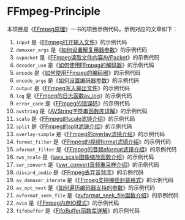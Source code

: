 # FFmpeg-Principle
本项目是《[FFmpeg原理](https://ffmpeg.xianwaizhiyin.net/)》一书的项目示例代码，示例对应的文章如下：

1. `input` 是《[FFmpeg打开输入文件](https://ffmpeg.xianwaizhiyin.net/api-ffmpeg/input.html)》的示例代码
2. `demuxer_args` 是《[如何设置解复用器参数](https://ffmpeg.xianwaizhiyin.net/api-ffmpeg/demuxer_args.html)》的示例代码
3. `avpacket` 是《[FFmpeg读取文件内容AVPacket](https://ffmpeg.xianwaizhiyin.net/api-ffmpeg/avpacket.html)》的示例代码
4. `decoder_use` 是《[如何使用FFmpeg的解码器](https://ffmpeg.xianwaizhiyin.net/api-ffmpeg/decode.html)》的示例代码
5. `encode` 是《[如何使用FFmpeg的编码器](https://ffmpeg.xianwaizhiyin.net/api-ffmpeg/encode.html)》的示例代码
6. `encode_args` 是《[如何设置编码器参数](https://ffmpeg.xianwaizhiyin.net/api-ffmpeg/encode_args.html)》的示例代码
7. `output` 是《[FFmpeg写入输出文件](https://ffmpeg.xianwaizhiyin.net/api-ffmpeg/output.html)》的示例代码
8. `log` 是《[FFmpeg的日志函数av_log](https://ffmpeg.xianwaizhiyin.net/api-ffmpeg/log.html)》的示例代码
9. `error_code` 是《[FFmpeg的错误码](https://ffmpeg.xianwaizhiyin.net/api-ffmpeg/error_code.html)》的示例代码
10. `avstring` 是《[AVString字符串函数库详解](https://ffmpeg.xianwaizhiyin.net/api-ffmpeg/avstring.html)》的示例代码
11. `scale` 是《[FFmpeg的scale滤镜介绍](https://ffmpeg.xianwaizhiyin.net/api-ffmpeg/scale.html)》的示例代码
12. `split` 是《[FFmpeg的split滤镜介绍](https://ffmpeg.xianwaizhiyin.net/api-ffmpeg/split.html)》的示例代码
13. `overlay-simple` 是《[FFmpeg的overlay滤镜介绍](https://ffmpeg.xianwaizhiyin.net/api-ffmpeg/overlay.html)》的示例代码
14. `format_filter` 是《[FFmpeg的视频format滤镜介绍](https://ffmpeg.xianwaizhiyin.net/api-ffmpeg/format_filter.html)》的示例代码
15. `aformat_filter` 是《[FFmpeg的音频aformat滤镜介绍](https://ffmpeg.xianwaizhiyin.net/api-ffmpeg/aformat_filter.html)》的示例代码
16. `sws_scale` 是《[sws_scale图像缩放函数介绍](https://ffmpeg.xianwaizhiyin.net/api-ffmpeg/sws_scale.html)》的示例代码
17. `swr_convert` 是《[swr_convert音频重采样介绍](https://ffmpeg.xianwaizhiyin.net/api-ffmpeg/swr_convert.html)》的示例代码
18. `discard_audio` 是《[FFmpeg丢弃音频流](https://ffmpeg.xianwaizhiyin.net/api-ffmpeg/discard_stream.html)》的示例代码
19. `av_demuxer_iterate` 是《[FFmpeg支持哪些封装格式]()》的示例代码
20. `av_opt_next` 是《[如何遍历编码器支持的参数](https://ffmpeg.xianwaizhiyin.net/api-ffmpeg/av_opt_next.html)》的示例代码
21. `avformat_seek_file` 是《[avformat_seek_file函数介绍](https://ffmpeg.xianwaizhiyin.net/api-ffmpeg/avformat_seek_file.html)》的示例代码
22. `avio` 是《[FFmpeg内存IO模式](https://ffmpeg.xianwaizhiyin.net/api-ffmpeg/avio.html)》的示例代码
23. `fifobuffer` 是《[FifoBuffer函数库详解](https://ffmpeg.xianwaizhiyin.net/api-ffmpeg/avfifobuffer.html)》的示例代码



